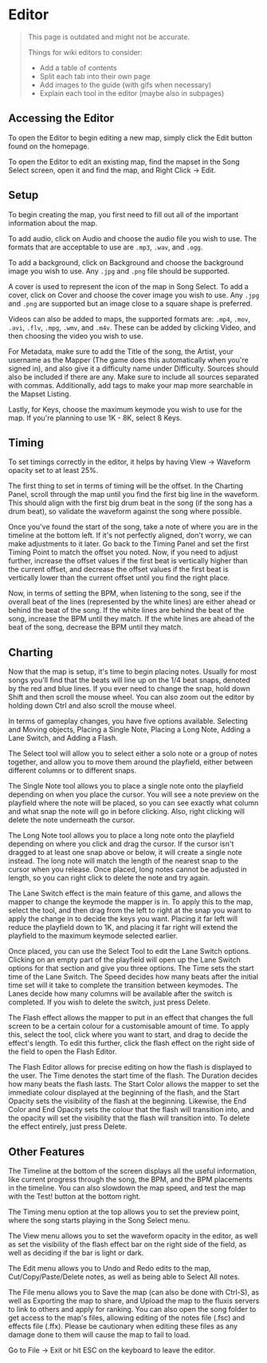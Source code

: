 # Editor

> This page is outdated and might not be accurate.
>
> Things for wiki editors to consider:
> - Add a table of contents
> - Split each tab into their own page
> - Add images to the guide (with gifs when necessary)
> - Explain each tool in the editor (maybe also in subpages)

## Accessing the Editor

To open the Editor to begin editing a new map, simply click the Edit button found on the homepage.

To open the Editor to edit an existing map, find the mapset in the Song Select screen, open it and find the map, and Right Click -> Edit.

## Setup

To begin creating the map, you first need to fill out all of the important information about the map.

To add audio, click on Audio and choose the audio file you wish to use. The formats that are acceptable to use are `.mp3`, `.wav`, and `.ogg`.

To add a background, click on Background and choose the background image you wish to use. Any `.jpg` and `.png` file should be supported.

A cover is used to represent the icon of the map in Song Select. To add a cover, click on Cover and choose the cover image you wish to use. Any `.jpg` and `.png` are supported but an image close to a square shape is preferred.

Videos can also be added to maps, the supported formats are: `.mp4`, `.mov`, `.avi`, `.flv`, `.mpg`, `.wmv`, and `.m4v`. These can be added by clicking Video, and then choosing the video you wish to use.

For Metadata, make sure to add the Title of the song, the Artist, your username as the Mapper (The game does this automatically when you're signed in), and also give it a difficulty name under Difficulty. Sources should also be included if there are any. Make sure to include all sources separated with commas. Additionally, add tags to make your map more searchable in the Mapset Listing.

Lastly, for Keys, choose the maximum keymode you wish to use for the map. If you're planning to use 1K - 8K, select 8 Keys.

## Timing

To set timings correctly in the editor, it helps by having View -> Waveform opacity set to at least 25%.

The first thing to set in terms of timing will be the offset. In the Charting Panel, scroll through the map until you find the first big line in the waveform. This should align with the first big drum beat in the song (if the song has a drum beat), so validate the waveform against the song where possible. 

Once you've found the start of the song, take a note of where you are in the timeline at the bottom left. If it's not perfectly aligned, don't worry, we can make adjustments to it later. Go back to the Timing Panel and set the first Timing Point to match the offset you noted. Now, if you need to adjust further, increase the offset values if the first beat is vertically higher than the current offset, and decrease the offset values if the first beat is vertically lower than the current offset until you find the right place.

Now, in terms of setting the BPM, when listening to the song, see if the overall beat of the lines (represented by the white lines) are either ahead or behind the beat of the song. If the white lines are behind the beat of the song, increase the BPM until they match. If the white lines are ahead of the beat of the song, decrease the BPM until they match.

## Charting

Now that the map is setup, it's time to begin placing notes. Usually for most songs you'll find that the beats will line up on the 1/4 beat snaps, denoted by the red and blue lines. If you ever need to change the snap, hold down Shift and then scroll the mouse wheel. You can also zoom out the editor by holding down Ctrl and also scroll the mouse wheel.

In terms of gameplay changes, you have five options available. Selecting and Moving objects, Placing a Single Note, Placing a Long Note, Adding a Lane Switch, and Adding a Flash.

The Select tool will allow you to select either a solo note or a group of notes together, and allow you to move them around the playfield, either between different columns or to different snaps.

The Single Note tool allows you to place a single note onto the playfield depending on when you place the cursor. You will see a note preview on the playfield where the note will be placed, so you can see exactly what column and what snap the note will go in before clicking. Also, right clicking will delete the note underneath the cursor.

The Long Note tool allows you to place a long note onto the playfield depending on where you click and drag the cursor. If the cursor isn't dragged to at least one snap above or below, it will create a single note instead. The long note will match the length of the nearest snap to the cursor when you release. Once placed, long notes cannot be adjusted in length, so you can right click to delete the note and try again.

The Lane Switch effect is the main feature of this game, and allows the mapper to change the keymode the mapper is in. To apply this to the map, select the tool, and then drag from the left to right at the snap you want to apply the change in to decide the keys you want. Placing it far left will reduce the playfield down to 1K, and placing it far right will extend the playfield to the maximum keymode selected earlier. 

Once placed, you can use the Select Tool to edit the Lane Switch options. Clicking on an empty part of the playfield will open up the Lane Switch options for that section and give you three options. The Time sets the start time of the Lane Switch. The Speed decides how many beats after the initial time set will it take to complete the transition between keymodes. The Lanes decide how many columns will be available after the switch is completed. If you wish to delete the switch, just press Delete.

The Flash effect allows the mapper to put in an effect that changes the full screen to be a certain colour for a customisable amount of time. To apply this, select the tool, click where you want to start, and drag to decide the effect's length. To edit this further, click the flash effect on the right side of the field to open the Flash Editor.

The Flash Editor allows for precise editing on how the flash is displayed to the user. The Time denotes the start time of the flash. The Duration decides how many beats the flash lasts. The Start Color allows the mapper to set the immediate colour displayed at the beginning of the flash, and the Start Opacity sets the visibility of the flash at the beginning. Likewise, the End Color and End Opacity sets the colour that the flash will transition into, and the opacity will set the visibility that the flash will transition into. To delete the effect entirely, just press Delete.

## Other Features

The Timeline at the bottom of the screen displays all the useful information, like current progress through the song, the BPM, and the BPM placements in the timeline. You can also slowdown the map speed, and test the map with the Test! button at the bottom right.

The Timing menu option at the top allows you to set the preview point, where the song starts playing in the Song Select menu.

The View menu allows you to set the waveform opacity in the editor, as well as set the visibility of the flash effect bar on the right side of the field, as well as deciding if the bar is light or dark.

The Edit menu allows you to Undo and Redo edits to the map, Cut/Copy/Paste/Delete notes, as well as being able to Select All notes.

The File menu allows you to Save the map (can also be done with Ctrl-S), as well as Exporting the map to share, and Upload the map to the fluxis servers to link to others and apply for ranking. You can also open the song folder to get access to the map's files, allowing editing of the notes file (.fsc) and effects file (.ffx). Please be cautionary when editing these files as any damage done to them will cause the map to fail to load.

Go to File -> Exit or hit ESC on the keyboard to leave the editor.